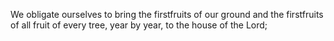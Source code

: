 We obligate ourselves to bring the firstfruits of our ground and the firstfruits of all fruit of every tree, year by year, to the house of the Lord;
